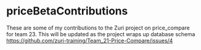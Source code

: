 # priceBetaContributions
These are some of my contributions to the Zuri project on price_compare for team 23. This will be updated as the project wraps up
database schema https://github.com/zuri-training/Team_21-Price-Compare/issues/4
